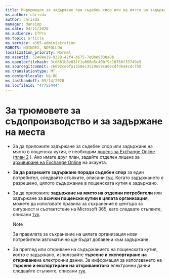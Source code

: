 ```yaml
---
title: Информация за задържане при съдебен спор или на място на задържане
ms.author: chrisda
author: chrisda
manager: dansimp
ms.date: 04/21/2020
ms.audience: ITPro
ms.topic: article
ms.service: o365-administration
ROBOTS: NOINDEX, NOFOLLOW
localization_priority: Normal
ms.assetid: 52484e19-9328-42f4-b675-7e0be9338a8b
ms.openlocfilehash: 3c0681b8e031f1a060a5c400f9c10760f33749e9
ms.sourcegitcommit: c6692ce0fa1358ec3529e59ca0ecdfdea4cdc759
ms.translationtype: MT
ms.contentlocale: bg-BG
ms.lasthandoff: 09/14/2020
ms.locfileid: "47755444"
---
```

# <a name="about-litigation-holds-and-in-place-holds"></a>За трюмовете за съдопроизводство и за задържане на места

- За да приложите задържане за съдебен спор или задържане на място в пощенска кутия, е необходим [лиценз за Exchange Online (план 2](https://docs.microsoft.com/office365/servicedescriptions/office-365-platform-service-description/office-365-plan-options) ). Ако имате друг план, задайте отделен лиценз за [архивиране на Exchange Online](https://docs.microsoft.com/office365/servicedescriptions/exchange-online-archiving-service-description/exchange-online-archiving-service-description) на акаунта. 
    
- **За да разрешите задържане поради съдебен спор** за един потребител, следвайте стъпките, описани [тук](https://docs.microsoft.com/office365/SecurityCompliance/place-a-mailbox-on-litigation-hold). Когато задържането е разрешено, цялото съдържание в пощенската кутия е задържано.
    
- За да приложите **задържане на място на отделни потребители** или задържане за **всички пощенски кутии в цялата организация**, можете да използвате правила за съхранение в центъра за сигурност и съответствие на Microsoft 365, като следвате стъпките, описани [тук]( https://docs.microsoft.com/microsoft-365/compliance/retention-policies).
    
    > [!NOTE]
    > За правилата за съхранение на цялата организация нови потребители автоматично ще бъдат добавени към задържане. 
  
- За преглед или откриване на съдържанието на пощенската кутия, което е задържано, използвайте **търсене и експортиране на откриване**на електронни данни. За информация за използването на **търсене и експортиране на откриването**на електронни данни следвайте стъпките, описани [тук](https://docs.microsoft.com/microsoft-365/compliance/export-search-results).
    

